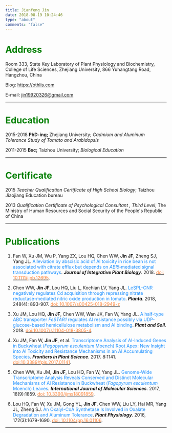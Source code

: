 ```yaml
---
title: Jianfeng Jin
date: 2018-08-19 10:24:46
type: "about"
comments: "false"
---
```

# <font color="green">Address</font>

Room 333, State Key Laboratory of Plant Physiology and Biochemistry, College of Life Sciences, Zhejiang University, 866 Yuhangtang Road, Hangzhou, China

Blog: https://othlis.com

E-mail: jin19920326@gmail.com
***


# <font color="green">Education</font>

2015-2018	**PhD-ing;** Zhejiang University; *Cadmium and Aluminum Tolerance Study  of Tomato and Arabidopsis*  

2011-2015	**Bsc;** Taizhou University; *Biological Education*
***


# <font color="green">Certificate</font>

2015	*Teacher Qualification Certificate of High School Biology*; Taizhou Jiaojiang Education bureau

2013	*Qualification Certificate of Psychological Consultant , Third Level*; The Ministry of Human Resources and Social Security of the People's Republic of China
***


# <font color="green">Publications</font>

1. Fan W, Xu JM, Wu P, Yang ZX, Lou HQ, Chen WW, **Jin JF**, Zheng SJ, Yang JL. <font color="#1E90FF">Alleviation by abscisic acid of Al toxicity in rice bean is not associated with citrate efflux but depends on *ABI5*‐mediated signal transduction pathways</font>. ***Journal of Integrative Plant Biology***. 2018. [<font color="#FF8033">doi: 10.1111/jipb.12695</font>](https://doi.org/10.1111/jipb.12695).

2. Chen WW, **Jin JF**, Lou HQ, Liu L, Kochian LV, Yang JL. <font color="#1E90FF">LeSPL-CNR negatively regulates Cd acquisition through repressing nitrate reductase-mediated nitric oxide production in tomato</font>. ***Planta***. 2018, 248(4): 893-907. [<font color="#FF8033">doi: 10.1007/s00425-018-2949-z</font>](https://doi.org/10.1007/s00425-018-2949-z)

3. Xu JM, Lou HQ, **Jin JF**, Chen WW, Wan JX, Fan W, Yang JL. <font color="#1E90FF">A half-type ABC transporter *FeSTAR1* regulates Al resistance possibly via UDP-glucose-based hemicellulose metabolism and Al binding</font>. ***Plant and Soil***. 2018. [<font color="#FF8033">doi:10.1007/s11104-018-3805-4</font>](https://doi.org/10.1007/s11104-018-3805-4).

4. Xu JM, Fan W, **Jin JF**, et al. <font color="#1E90FF">Transcriptome Analysis of Al-Induced Genes in Buckwheat (*Fagopyrum esculentum* Moench) Root Apex: New Insight into Al Toxicity and Resistance Mechanisms in an Al Accumulating Species</font>. ***Frontiers in Plant Science***. 2017. 8:1141. [<font color="#FF8033">doi:10.3389/fpls.2017.01141</font>](https://doi.org/10.3389/fpls.2017.01141).

5. Chen WW, Xu JM, **Jin JF**, Lou HQ, Fan W, Yang JL. <font color="#1E90FF">Genome-Wide Transcriptome Analysis Reveals Conserved and Distinct Molecular Mechanisms of Al Resistance in Buckwheat (*Fagopyrum esculentum* Moench) Leaves</font>. ***International Journal of Molecular Sciences***. 2017, 18(9):1859. [<font color="#FF8033">doi: 10.3390/ijms18091859</font>](https://doi.org/10.3390/ijms18091859).

6. Lou HQ, Fan W, Xu JM, Gong YL, **Jin JF**, Chen WW, Liu LY, Hai MR, Yang JL, Zheng SJ. <font color="#1E90FF">An Oxalyl-CoA Synthetase Is Involved in Oxalate Degradation and Aluminum Tolerance</font>. ***Plant Physiology***. 2016, 172(3):1679-1690. [<font color="#FF8033">doi: 10.1104/pp.16.01106</font>](https://doi.org/10.1104/pp.16.01106).
***

